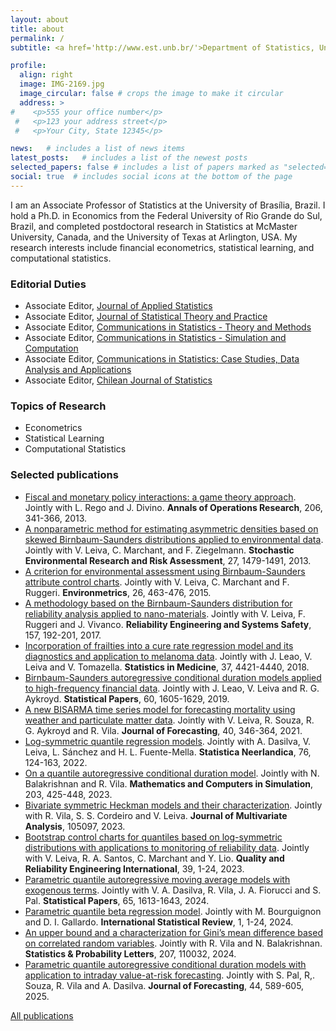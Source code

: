 ```yaml
---
layout: about
title: about
permalink: /
subtitle: <a href='http://www.est.unb.br/'>Department of Statistics, University of Brasilia</a>. Brasilia, DF, Brazil 70910-900

profile:
  align: right
  image: IMG-2169.jpg
  image_circular: false # crops the image to make it circular 
  address: >
#    <p>555 your office number</p>
 #   <p>123 your address street</p>
 #   <p>Your City, State 12345</p>

news:   # includes a list of news items
latest_posts:   # includes a list of the newest posts
selected_papers: false # includes a list of papers marked as "selected={true}"
social: true  # includes social icons at the bottom of the page
---
```


I am an Associate Professor of Statistics at the University of Brasília, Brazil. I hold a Ph.D. in Economics from the Federal University of Rio Grande do Sul, Brazil, and completed postdoctoral research in Statistics at McMaster University, Canada, and the University of Texas at Arlington, USA. My research interests include financial econometrics, statistical learning, and computational statistics.




 <h3>Editorial Duties</h3>
 
 <ul>	
<li> Associate Editor, <a href = "https://www.tandfonline.com/toc/cjas20/current">  Journal of Applied Statistics</a> </li> 
<li> Associate Editor, <a href = "https://www.springer.com/journal/42519/">  Journal of Statistical Theory and Practice</a> </li> 
<li> Associate Editor, <a href = "https://www.tandfonline.com/journals/lsta20">  Communications in Statistics - Theory and Methods</a> </li> 
<li> Associate Editor, <a href = "https://www.tandfonline.com/journals/lssp20">  Communications in Statistics - Simulation and Computation</a> </li> 
<li> Associate Editor, <a href = "https://www.tandfonline.com/journals/ucas20">  Communications in Statistics: Case Studies, Data Analysis and Applications</a> </li> 
<li> Associate Editor, <a href = "http://soche.cl/chjs/"> Chilean Journal of Statistics</a> </li> 
</ul>

<h3>Topics of Research</h3> 

<ul>	
<li> Econometrics </li> 
<li> Statistical Learning </li> 
<li> Computational Statistics </li> 
</ul>

<h3>Selected publications</h3>
	
<ul>	
  <li> <a href = "https://link.springer.com/article/10.1007/s10479-013-1379-3"> Fiscal and monetary policy interactions: a game theory approach</a>. Jointly with L. Rego and J. Divino. <strong>Annals of Operations Research</strong>, 206, 341-366, 2013. </li> 
	
	
  <li> <a href = "https://link.springer.com/article/10.1007/s00477-012-0684-8"> A nonparametric method for estimating asymmetric densities based on skewed Birnbaum-Saunders distributions applied to environmental data</a>. Jointly with V. Leiva, C. Marchant, and F. Ziegelmann. <strong>Stochastic Environmental Research and Risk Assessment</strong>, 27, 1479-1491, 2013.</li>
	
	
  <li>  <a href = "http://onlinelibrary.wiley.com/doi/10.1002/env.2349/abstract"> A criterion for environmental assessment using Birnbaum-Saunders attribute control charts</a>. Jointly with V. Leiva, C. Marchant and F. Ruggeri. <strong>Environmetrics</strong>, 26, 463-476, 2015.</li>
	
	
  <li>  <a href = "https://www.sciencedirect.com/science/article/pii/S0951832016304379"> A methodology based on the Birnbaum-Saunders distribution for reliability analysis applied to nano-materials</a>. Jointly with V. Leiva, F. Ruggeri and J. Vivanco. <strong>Reliability Engineering and Systems Safety</strong>, 157, 192-201, 2017.</li>
	
	
  <li>  <a href = "http://dx.doi.org/10.1002/sim.7929"> Incorporation of frailties into a cure rate regression model and its diagnostics and application to melanoma data</a>. Jointly with J.  Leao, V. Leiva and V. Tomazella. <strong>Statistics in Medicine</strong>, 37, 4421-4440, 2018.</li>
	
	
  <li>  <a href = "https://link.springer.com/article/10.1007/s00362-017-0888-6"> Birnbaum-Saunders autoregressive conditional duration models applied to high-frequency financial data</a>. Jointly with J. Leao, V. Leiva and R. G. Aykroyd. <strong>Statistical Papers</strong>, 60, 1605-1629, 2019.</li>
	
	
  <li>  <a href = "https://doi.org/10.1002/for.2718"> A new BISARMA time series model for forecasting mortality using weather and particulate matter data</a>. Jointly with V. Leiva, R. Souza, R. G. Aykroyd and R. Vila. <strong>Journal of Forecasting</strong>, 40, 346-364, 2021.</li>
	
	
  <li>  <a href = "https://doi.org/10.1111/stan.12243"> Log-symmetric quantile regression models</a>. Jointly with A. Dasilva, V. Leiva, L. Sánchez and H. L. Fuente-Mella. <strong>Statistica Neerlandica</strong>, 76, 124-163, 2022.</li>
	
	
  <li>  <a href = "https://doi.org/10.1016/j.matcom.2022.06.032"> On a quantile autoregressive conditional duration model</a>. Jointly with N. Balakrishnan and R. Vila. <strong>Mathematics and Computers in Simulation</strong>, 203, 425-448, 2023.</li>
	
	
  <li>  <a href = "https://doi.org/10.1016/j.jmva.2022.105097"> Bivariate symmetric Heckman models and their characterization</a>. Jointly with R. Vila, S. S. Cordeiro and V. Leiva. <strong>Journal of Multivariate Analysis</strong>, 105097, 2023.</li>
	
	
  <li>  <a href = "https://doi.org/10.1002/qre.3072"> Bootstrap control charts for quantiles based on log-symmetric distributions with applications to monitoring of reliability data</a>. Jointly with V. Leiva, R. A. Santos, C. Marchant and Y. Lio. <strong>Quality and Reliability Engineering International</strong>, 39, 1-24, 2023.</li> 	

 <li>  <a href = "https://doi.org/10.1007/s00362-023-01459-4"> Parametric quantile autoregressive moving average models with exogenous terms</a>. Jointly with V. A. Dasilva, R. Vila, J. A. Fiorucci and S. Pal. <strong>Statistical Papers</strong>, 65, 1613-1643, 2024.</li>

 <li>  <a href = "https://doi.org/10.1111/insr.12564"> Parametric quantile beta regression model</a>. Jointly with M. Bourguignon and  D. I. Gallardo. <strong>International Statistical Review</strong>, 1, 1-24, 2024.</li>

 <li>  <a href = "https://doi.org/10.1016/j.spl.2024.110032"> An upper bound and a characterization for Gini’s mean difference based on correlated random variables</a>. Jointly with R. Vila and N. Balakrishnan. <strong>Statistics & Probability Letters</strong>, 207, 110032, 2024.</li>

 <li>  <a href = "https://doi.org/10.1002/for.3214"> Parametric quantile autoregressive conditional duration models with application to intraday value-at-risk forecasting</a>. Jointly with S. Pal, R,. Souza, R. Vila and A. Dasilva. <strong>Journal of Forecasting</strong>, 44, 589-605, 2025.</li>
 
     
</ul>
	
 <a href = "https://heltonsaulo.github.io/Journal/"> All publications</a> <br>


